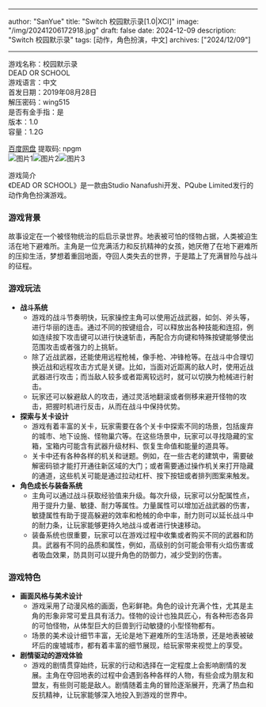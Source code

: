 
---
author: "SanYue"
title: "Switch 校园默示录[1.0|XCI]"
image: "/img/20241206172918.jpg"
draft: false
date: 2024-12-09
description: "Switch 校园默示录"
tags: [动作，角色扮演，中文]
archives: ["2024/12/09"]

---

游戏名称：校园默示录   
DEAD OR SCHOOL    
游戏语言：中文  
首发日期：2019年08月28日  
解压密码：wing515  
是否有金手指：是  
版本：1.0   
容量：1.2G

[百度网盘](https://pan.baidu.com/s/15hSLWpfHOraWYJZmS2XvaQ) 提取码: npgm  
![图片1](/img/3deb09.jpg)![图片2](/img/09d437.jpg)![图片3](/img/ae5226.jpg)  

游戏简介  
《DEAD OR SCHOOL》是一款由Studio Nanafushi开发、PQube Limited发行的动作角色扮演游戏。

### 游戏背景
故事设定在一个被怪物统治的后启示录世界。地表被可怕的怪物占据，人类被迫生活在地下避难所。主角是一位充满活力和反抗精神的女孩，她厌倦了在地下避难所的压抑生活，梦想着重回地面，夺回人类失去的世界，于是踏上了充满冒险与战斗的征程。

### 游戏玩法
- **战斗系统**
    - 游戏的战斗节奏明快，玩家操控主角可以使用近战武器，如剑、斧头等，进行华丽的连击。通过不同的按键组合，可以释放出各种技能和连招，例如连续按下攻击键可以进行快速斩击，再配合方向键和特殊按键能够使出范围攻击或者强力的上挑斩。
    - 除了近战武器，还能使用远程枪械，像手枪、冲锋枪等。在战斗中合理切换近战和远程攻击方式是关键。比如，当面对近距离的敌人时，使用近战武器进行攻击；而当敌人较多或者距离较远时，就可以切换为枪械进行射击。
    - 玩家还可以躲避敌人的攻击，通过灵活地翻滚或者侧移来避开怪物的攻击，把握时机进行反击，从而在战斗中保持优势。
- **探索与关卡设计**
    - 游戏有着丰富的关卡，玩家需要在各个关卡中探索不同的场景，包括废弃的城市、地下设施、怪物巢穴等。在这些场景中，玩家可以寻找隐藏的宝箱，宝箱内可能含有武器升级材料、恢复生命值和能量的道具等。
    - 关卡中还有各种各样的机关和谜题。例如，在一些古老的建筑中，需要破解密码锁才能打开通往新区域的大门；或者需要通过操作机关来打开隐藏的通道，这些机关可能是通过拉动杠杆、按下按钮或者排列图案来触发。
- **角色成长与装备系统**
    - 主角可以通过战斗获取经验值来升级。每次升级，玩家可以分配属性点，用于提升力量、敏捷、耐力等属性。力量属性可以增加近战武器的伤害，敏捷属性有助于提高躲避的效率和枪械的命中率，耐力则可以延长战斗中的耐力条，让玩家能够更持久地战斗或者进行快速移动。
    - 装备系统也很重要，玩家可以在游戏过程中收集或者购买不同的武器和防具。武器有不同的品质和属性，例如，高级别的剑可能会带有火焰伤害或者吸血效果，防具则可以提升角色的防御力，减少受到的伤害。

### 游戏特色
- **画面风格与美术设计**
    - 游戏采用了动漫风格的画面，色彩鲜艳。角色的设计充满个性，尤其是主角的形象非常可爱且具有活力。怪物的设计也独具匠心，有各种形态各异的可怕怪物，从体型巨大的巨兽到行动敏捷的小型怪物都有。
    - 场景的美术设计细节丰富，无论是地下避难所的生活场景，还是地表被破坏后的废墟城市，都有着丰富的细节展现，给玩家带来视觉上的享受。
- **剧情驱动的游戏体验**
    - 游戏的剧情贯穿始终，玩家的行动和选择在一定程度上会影响剧情的发展。主角在夺回地表的过程中会遇到各种各样的人物，有些会成为朋友和盟友，有些则可能是敌人。剧情随着主角的冒险逐渐展开，充满了热血和反抗精神，让玩家能够深入地投入到游戏的世界中。
